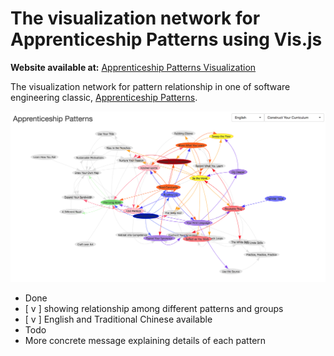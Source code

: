 # The visualization network for Apprenticeship Patterns using Vis.js

**Website available at:** [Apprenticeship Patterns Visualization](https://cyyeh.github.io/apprenticeship_patterns/)

The visualization network for pattern relationship in one of software engineering classic, [Apprenticeship Patterns](https://www.amazon.com/Apprenticeship-Patterns-Guidance-Aspiring-Craftsman/dp/0596518382).

![Apprenticeship Patterns Visualization](cover.jpg)

- Done
- [ v ] showing relationship among different patterns and groups
- [ v ] English and Traditional Chinese available
- Todo
- More concrete message explaining details of each pattern